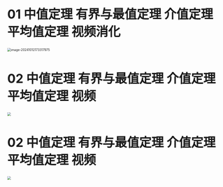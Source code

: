 # 01 中值定理 有界与最值定理 介值定理 平均值定理 视频消化

<img src="https://cvp.oss-cn-shanghai.aliyuncs.com/202410121733262.png" alt="image-20241012173317975" style="zoom:50%;" />



# 02 中值定理 有界与最值定理 介值定理 平均值定理 视频

<img src="https://cvp.oss-cn-shanghai.aliyuncs.com/202410121432926.png" style="zoom:50%;" />



# 02 中值定理 有界与最值定理 介值定理 平均值定理 视频

<img src="https://cvp.oss-cn-shanghai.aliyuncs.com/202410121432926.png" style="zoom:50%;" />